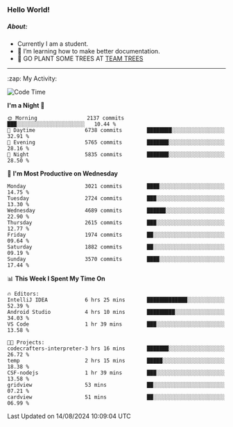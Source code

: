 ### Hello World!

##### About:
- Currently I am a student.
- 🌱 I’m learning how to make better documentation.
- 🌱 GO PLANT SOME TREES AT [TEAM TREES](https://teamtrees.org/)

---
  <summary>:zap: My Activity:</summary>
  
<!--START_SECTION:waka-->
![Code Time](http://img.shields.io/badge/Code%20Time-1%2C407%20hrs%205%20mins-blue)

**I'm a Night 🦉** 

```text
🌞 Morning                2137 commits        ███░░░░░░░░░░░░░░░░░░░░░░   10.44 % 
🌆 Daytime                6738 commits        ████████░░░░░░░░░░░░░░░░░   32.91 % 
🌃 Evening                5765 commits        ███████░░░░░░░░░░░░░░░░░░   28.16 % 
🌙 Night                  5835 commits        ███████░░░░░░░░░░░░░░░░░░   28.50 % 
```
📅 **I'm Most Productive on Wednesday** 

```text
Monday                   3021 commits        ████░░░░░░░░░░░░░░░░░░░░░   14.75 % 
Tuesday                  2724 commits        ███░░░░░░░░░░░░░░░░░░░░░░   13.30 % 
Wednesday                4689 commits        ██████░░░░░░░░░░░░░░░░░░░   22.90 % 
Thursday                 2615 commits        ███░░░░░░░░░░░░░░░░░░░░░░   12.77 % 
Friday                   1974 commits        ██░░░░░░░░░░░░░░░░░░░░░░░   09.64 % 
Saturday                 1882 commits        ██░░░░░░░░░░░░░░░░░░░░░░░   09.19 % 
Sunday                   3570 commits        ████░░░░░░░░░░░░░░░░░░░░░   17.44 % 
```


📊 **This Week I Spent My Time On** 

```text
🔥 Editors: 
IntelliJ IDEA            6 hrs 25 mins       █████████████░░░░░░░░░░░░   52.39 % 
Android Studio           4 hrs 10 mins       █████████░░░░░░░░░░░░░░░░   34.03 % 
VS Code                  1 hr 39 mins        ███░░░░░░░░░░░░░░░░░░░░░░   13.58 % 

🐱‍💻 Projects: 
codecrafters-interpreter-3 hrs 16 mins       ███████░░░░░░░░░░░░░░░░░░   26.72 % 
temp                     2 hrs 15 mins       █████░░░░░░░░░░░░░░░░░░░░   18.38 % 
CSF-nodejs               1 hr 39 mins        ███░░░░░░░░░░░░░░░░░░░░░░   13.58 % 
gridview                 53 mins             ██░░░░░░░░░░░░░░░░░░░░░░░   07.21 % 
cardview                 51 mins             ██░░░░░░░░░░░░░░░░░░░░░░░   06.99 % 
```


 Last Updated on 14/08/2024 10:09:04 UTC
<!--END_SECTION:waka-->

